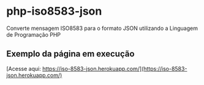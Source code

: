 # php-iso8583-json
Converte mensagem ISO8583 para o formato JSON utilizando a Linguagem de Programação PHP

## Exemplo da página em execução
[Acesse aqui: https://iso-8583-json.herokuapp.com/](https://iso-8583-json.herokuapp.com/)
